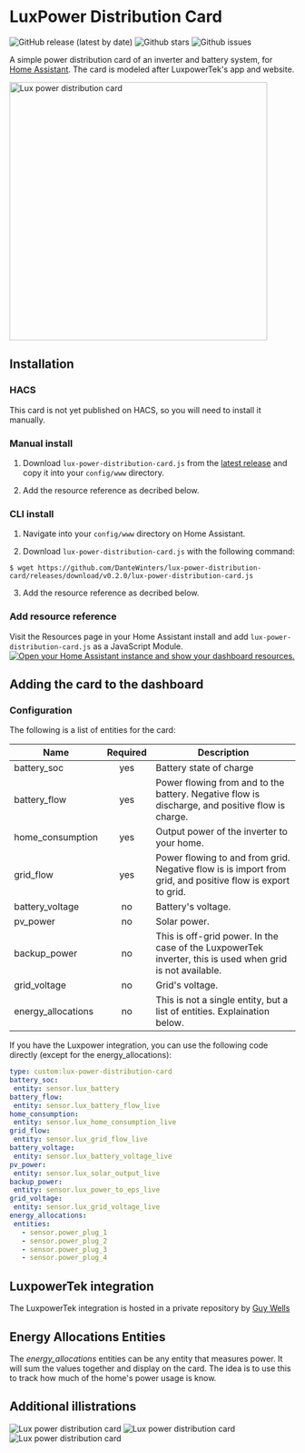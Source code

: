 # LuxPower Distribution Card

<!-- [![hacs_badge](https://img.shields.io/badge/HACS-Default-41BDF5.svg?style=flat-square)](https://github.com/hacs/integration) -->
![GitHub release (latest by date)](https://img.shields.io/github/v/release/DanteWinters/lux-power-distribution-card?style=flat-square)
![Github stars](https://img.shields.io/github/stars/DanteWinters/lux-power-distribution-card?style=flat-square)
![Github issues](https://img.shields.io/github/issues/DanteWinters/lux-power-distribution-card?style=flat-square)

A simple power distribution card of an inverter and battery system, for [Home Assistant](https://home-assistant.io/). The card is modeled after LuxpowerTek's app and website.

<img width="454" alt="Lux power distribution card" src="https://raw.githubusercontent.com/DanteWinters/lux-power-distribution-card/main/docs/images/power-flow-card-1.png">

## Installation

### HACS

This card is not yet published on HACS, so you will need to install it manually.

### Manual install

1. Download `lux-power-distribution-card.js` from the [latest release](https://github.com/DanteWinters/lux-power-distribution-card/releases/latest) and copy it into your `config/www` directory.

2. Add the resource reference as decribed below.

### CLI install

1. Navigate into your `config/www` directory on Home Assistant.

2. Download `lux-power-distribution-card.js` with the following command:

  ```cli
  $ wget https://github.com/DanteWinters/lux-power-distribution-card/releases/download/v0.2.0/lux-power-distribution-card.js
  ```

3. Add the resource reference as decribed below.

### Add resource reference

Visit the Resources page in your Home Assistant install and add `lux-power-distribution-card.js` as a JavaScript Module.
 [![Open your Home Assistant instance and show your dashboard resources.](https://my.home-assistant.io/badges/lovelace_resources.svg)](https://my.home-assistant.io/redirect/lovelace_resources/)

## Adding the card to the dashboard

### Configuration
The following is a list of entities for the card:

| Name | Required | Description |
|---|:---:|---|
| battery_soc| yes | Battery state of charge |
| battery_flow| yes | Power flowing from and to the battery. Negative flow is discharge, and positive flow is charge. |
| home_consumption| yes | Output power of the inverter to your home. |
| grid_flow| yes | Power flowing to and from grid. Negative flow is is import from grid, and positive flow is export to grid. |
| battery_voltage | no | Battery's voltage. |
| pv_power | no | Solar power. |
| backup_power | no | This is off-grid power. In the case of the LuxpowerTek inverter, this is used when grid is not available. |
| grid_voltage | no | Grid's voltage. |
| energy_allocations | no | This is not a single entity, but a list of entities. Explaination below. |

If you have the Luxpower integration, you can use the following code directly (except for the energy_allocations):
 ```yaml
type: custom:lux-power-distribution-card
battery_soc:
  entity: sensor.lux_battery
battery_flow:
  entity: sensor.lux_battery_flow_live
home_consumption:
  entity: sensor.lux_home_consumption_live
grid_flow:
  entity: sensor.lux_grid_flow_live
battery_voltage:
  entity: sensor.lux_battery_voltage_live
pv_power:
  entity: sensor.lux_solar_output_live
backup_power:
  entity: sensor.lux_power_to_eps_live
grid_voltage:
  entity: sensor.lux_grid_voltage_live
energy_allocations:
  entities:
    - sensor.power_plug_1
    - sensor.power_plug_2
    - sensor.power_plug_3
    - sensor.power_plug_4
```

## LuxpowerTek integration

The LuxpowerTek integration is hosted in a private repository by 
[Guy Wells](https://github.com/guybw)

## Energy Allocations Entities

The *energy_allocations* entities can be any entity that measures power. It will sum the values together and display on the card. The idea is to use this to track how much of the home's power usage is know.

## Additional illistrations

![Lux power distribution card](./docs/images/power-flow-card-2.png "Lux power distribution card")
![Lux power distribution card](./docs/images/power-flow-card-3.png "Lux power distribution card")
![Lux power distribution card](./docs/images/power-flow-card-4.png "Lux power distribution card")
